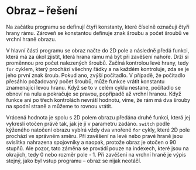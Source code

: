 # Obraz – řešení

Na začátku programu se definují čtyři konstanty, které číselně označují čtyři hrany rámu. Zároveň se konstantou definuje
znak šroubu a počet šroubů ve vrchní hraně obrazu.

V hlavní části programu se obraz načte do 2D pole a následně předá funkci, která má za úkol zjistit, která hrana rámu
má být při zavěšení nahoře. Drží si proměnnou pro počet nalezených šroubů. Začíná kontrolou levé hrany, tedy `for`
cyklem, který prochází všechny řádky a na každém kontroluje, zda se je jeho první znak šroub. Pokud ano, zvýší
počítadlo. V případě, že počítadlo přesáhlo požadovaný počet šroubů, může funkce vrátit konstantu znamenající levou
hranu. Když se to v celém cyklu nestane, počítadlo se obnoví na nulu a pokračuje se pravou, popřípadě až vrchní hranou.
Když funkce ani po třech kontrolách nevrátí hodnotu, víme, že rám má dva šrouby na spodní straně a můžeme to rovnou
vrátit.

Vrácená hodnota je spolu s 2D polem obrazu předána druhé funkci, která jej vykreslí otočen právě tak, jak je jí v
parametru zadáno. `switch` podle kýženého natočení obrazu vybírá vždy dva vnořené `for` cykly, které 2D pole prochází ve
správném směru. Při zavěšení na levé nebo pravé hraně jsou svislítka nahrazena spojovníky a naopak, protože obraz je
otočen o 90 stupňů. Ale pozor, tato záměna se provádí pouze na indexech, které jsou na okrajích, tedy 0 nebo rozměr
pole - 1. Při zavěšení na vrchní hraně je výpis stejný, jako byl vstup programu – obraz se nijak neotáčí.
